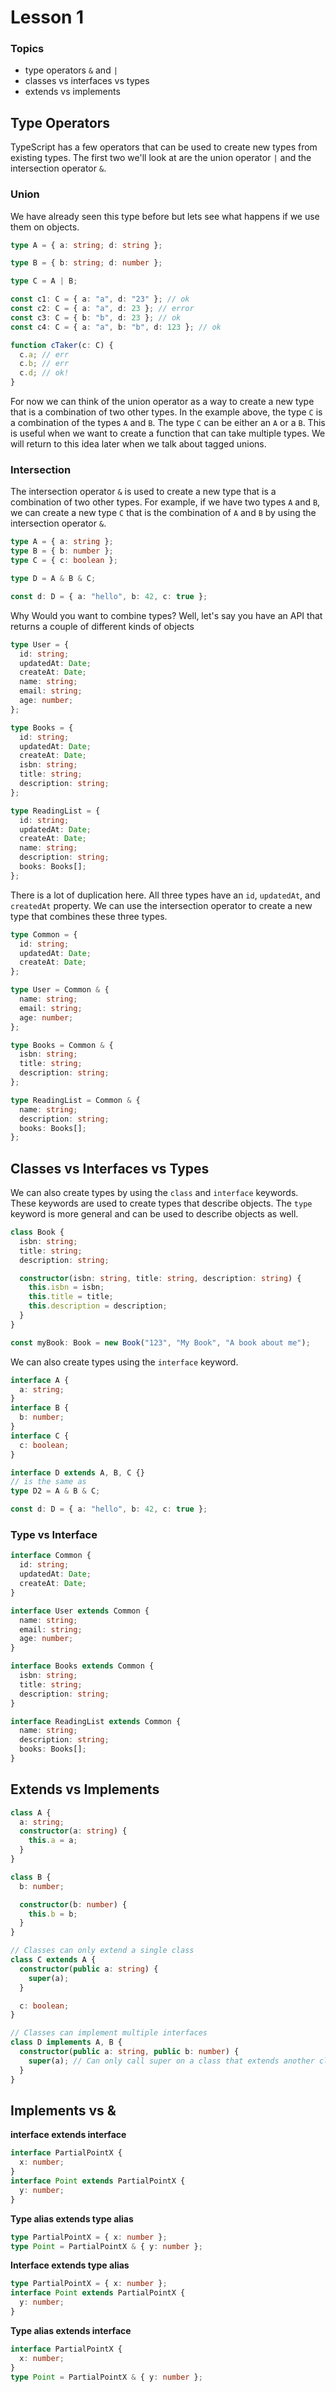 # Lesson 1

### Topics

- type operators `&` and `|`
- classes vs interfaces vs types
- extends vs implements

## Type Operators

TypeScript has a few operators that can be used to create new types from existing types. The first two we'll look at are the union operator `|` and the intersection operator `&`.

### Union

We have already seen this type before but lets see what happens if we use them on objects.

```ts
type A = { a: string; d: string };

type B = { b: string; d: number };

type C = A | B;

const c1: C = { a: "a", d: "23" }; // ok
const c2: C = { a: "a", d: 23 }; // error
const c3: C = { b: "b", d: 23 }; // ok
const c4: C = { a: "a", b: "b", d: 123 }; // ok

function cTaker(c: C) {
  c.a; // err
  c.b; // err
  c.d; // ok!
}
```

For now we can think of the union operator as a way to create a new type that is a combination of two other types. In the example above, the type `C` is a combination of the types `A` and `B`. The type `C` can be either an `A` or a `B`. This is useful when we want to create a function that can take multiple types. We will return to this idea later when we talk about tagged unions.

### Intersection

The intersection operator `&` is used to create a new type that is a combination of two other types. For example, if we have two types `A` and `B`, we can create a new type `C` that is the combination of `A` and `B` by using the intersection operator `&`.

```ts
type A = { a: string };
type B = { b: number };
type C = { c: boolean };

type D = A & B & C;

const d: D = { a: "hello", b: 42, c: true };
```

Why Would you want to combine types? Well, let's say you have an API that returns a couple of different kinds of objects

```ts
type User = {
  id: string;
  updatedAt: Date;
  createAt: Date;
  name: string;
  email: string;
  age: number;
};

type Books = {
  id: string;
  updatedAt: Date;
  createAt: Date;
  isbn: string;
  title: string;
  description: string;
};

type ReadingList = {
  id: string;
  updatedAt: Date;
  createAt: Date;
  name: string;
  description: string;
  books: Books[];
};
```

There is a lot of duplication here. All three types have an `id`, `updatedAt`, and `createdAt` property. We can use the intersection operator to create a new type that combines these three types.

```ts
type Common = {
  id: string;
  updatedAt: Date;
  createAt: Date;
};

type User = Common & {
  name: string;
  email: string;
  age: number;
};

type Books = Common & {
  isbn: string;
  title: string;
  description: string;
};

type ReadingList = Common & {
  name: string;
  description: string;
  books: Books[];
};
```

## Classes vs Interfaces vs Types

We can also create types by using the `class` and `interface` keywords. These keywords are used to create types that describe objects. The `type` keyword is more general and can be used to describe objects as well.

```ts
class Book {
  isbn: string;
  title: string;
  description: string;

  constructor(isbn: string, title: string, description: string) {
    this.isbn = isbn;
    this.title = title;
    this.description = description;
  }
}

const myBook: Book = new Book("123", "My Book", "A book about me");
```

We can also create types using the `interface` keyword.

```ts
interface A {
  a: string;
}
interface B {
  b: number;
}
interface C {
  c: boolean;
}

interface D extends A, B, C {}
// is the same as
type D2 = A & B & C;

const d: D = { a: "hello", b: 42, c: true };
```

### Type vs Interface

```ts
interface Common {
  id: string;
  updatedAt: Date;
  createAt: Date;
}

interface User extends Common {
  name: string;
  email: string;
  age: number;
}

interface Books extends Common {
  isbn: string;
  title: string;
  description: string;
}

interface ReadingList extends Common {
  name: string;
  description: string;
  books: Books[];
}
```

## Extends vs Implements

```ts
class A {
  a: string;
  constructor(a: string) {
    this.a = a;
  }
}

class B {
  b: number;

  constructor(b: number) {
    this.b = b;
  }
}

// Classes can only extend a single class
class C extends A {
  constructor(public a: string) {
    super(a);
  }

  c: boolean;
}

// Classes can implement multiple interfaces
class D implements A, B {
  constructor(public a: string, public b: number) {
    super(a); // Can only call super on a class that extends another class
  }
}
```

## Implements vs &

**interface extends interface**

```ts
interface PartialPointX {
  x: number;
}
interface Point extends PartialPointX {
  y: number;
}
```

**Type alias extends type alias**

```ts
type PartialPointX = { x: number };
type Point = PartialPointX & { y: number };
```

**Interface extends type alias**

```ts
type PartialPointX = { x: number };
interface Point extends PartialPointX {
  y: number;
}
```

**Type alias extends interface**

```ts
interface PartialPointX {
  x: number;
}
type Point = PartialPointX & { y: number };
```
